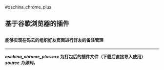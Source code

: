 #oschina_chrome_plus
<h2>基于谷歌浏览器的插件<h2>
<h4>能够实现在码云的组织好友页面进行好友的备注管理<h4>
<hr>
<i>oschina_chrome_plus.crx</i> 为打包后的插件文件（下载后直接导入使用）
<i>source<i> 为源码。
